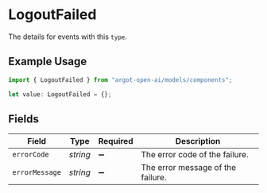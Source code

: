 # LogoutFailed

The details for events with this `type`.

## Example Usage

```typescript
import { LogoutFailed } from "argot-open-ai/models/components";

let value: LogoutFailed = {};
```

## Fields

| Field                             | Type                              | Required                          | Description                       |
| --------------------------------- | --------------------------------- | --------------------------------- | --------------------------------- |
| `errorCode`                       | *string*                          | :heavy_minus_sign:                | The error code of the failure.    |
| `errorMessage`                    | *string*                          | :heavy_minus_sign:                | The error message of the failure. |